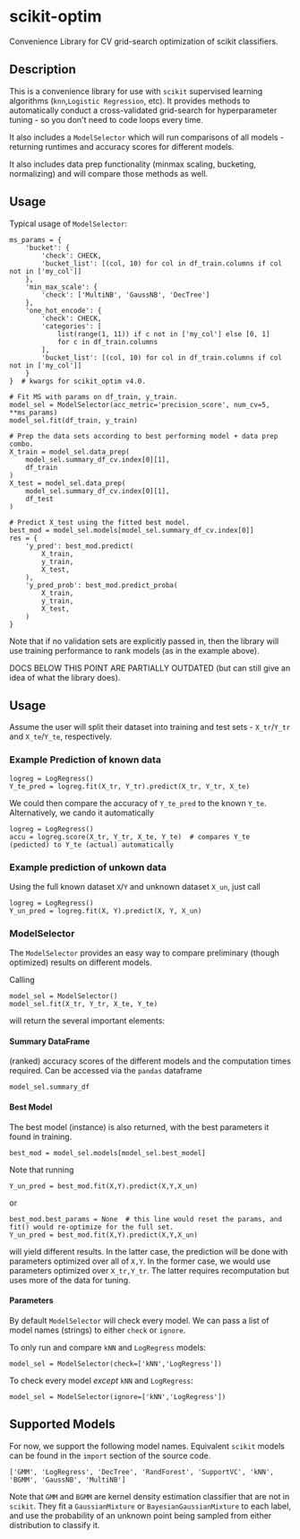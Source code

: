 # scikit-optim
Convenience Library for CV grid-search optimization of scikit classifiers.

## Description

This is a convenience library for use with `scikit` supervised learning algorithms (`knn`,`Logistic Regression`, etc). It provides methods to automatically conduct a cross-validated grid-search for hyperparameter tuning - so you don't need to code loops every time.

It also includes a `ModelSelector` which will run comparisons of all models - returning runtimes and accuracy scores for different models.

It also includes data prep functionality (minmax scaling, bucketing, normalizing) and will compare those methods as well.

## Usage
Typical usage of `ModelSelector`:

```
ms_params = {
    'bucket': {
        'check': CHECK,
        'bucket_list': [(col, 10) for col in df_train.columns if col not in ['my_col']]
    },
    'min_max_scale': {
        'check': ['MultiNB', 'GaussNB', 'DecTree']
    },
    'one_hot_encode': {
        'check': CHECK,
        'categories': [
            list(range(1, 11)) if c not in ['my_col'] else [0, 1]
            for c in df_train.columns
        ],
        'bucket_list': [(col, 10) for col in df_train.columns if col not in ['my_col']]
    }
}  # kwargs for scikit_optim v4.0.

# Fit MS with params on df_train, y_train.
model_sel = ModelSelector(acc_metric='precision_score', num_cv=5, **ms_params)
model_sel.fit(df_train, y_train)

# Prep the data sets according to best performing model + data prep combo.
X_train = model_sel.data_prep(
    model_sel.summary_df_cv.index[0][1],
    df_train
)
X_test = model_sel.data_prep(
    model_sel.summary_df_cv.index[0][1],
    df_test
)

# Predict X_test using the fitted best model.
best_mod = model_sel.models[model_sel.summary_df_cv.index[0]]
res = {
    'y_pred': best_mod.predict(
        X_train,
        y_train,
        X_test,
    ),
    'y_pred_prob': best_mod.predict_proba(
        X_train,
        y_train,
        X_test,
    )
}
```

Note that if no validation sets are explicitly passed in, then the library will use training performance to rank models (as in the example above).



DOCS BELOW THIS POINT ARE PARTIALLY OUTDATED (but can still give an idea of what the library does).
## Usage

Assume the user will split their dataset into training and test sets - `X_tr`/`Y_tr` and `X_te`/`Y_te`, respectively.

### Example Prediction of known data
```
logreg = LogRegress()
Y_te_pred = logreg.fit(X_tr, Y_tr).predict(X_tr, Y_tr, X_te)
```
We could then compare the accuracy of `Y_te_pred` to the known `Y_te`. Alternatively, we cando it automatically
```
logreg = LogRegress()
accu = logreg.score(X_tr, Y_tr, X_te, Y_te)  # compares Y_te (pedicted) to Y_te (actual) automatically
```

### Example prediction of unkown data

Using the full known dataset `X`/`Y` and unknown dataset `X_un`, just call
```
logreg = LogRegress()
Y_un_pred = logreg.fit(X, Y).predict(X, Y, X_un)
```

### ModelSelector

The `ModelSelector` provides an easy way to compare preliminary (though optimized) results on different models.

Calling
```
model_sel = ModelSelector()
model_sel.fit(X_tr, Y_tr, X_te, Y_te)
```
will return the several important elements:

#### Summary DataFrame
(ranked) accuracy scores of the different models and the computation times required. Can be accessed via the `pandas` dataframe
```
model_sel.summary_df
```

#### Best Model
The best model (instance) is also returned, with the best parameters it found in training.
```
best_mod = model_sel.models[model_sel.best_model]
```
Note that running
```
Y_un_pred = best_mod.fit(X,Y).predict(X,Y,X_un)
```
or
```
best_mod.best_params = None  # this line would reset the params, and fit() would re-optimize for the full set.
Y_un_pred = best_mod.fit(X,Y).predict(X,Y,X_un)
```
will yield different results. In the latter case, the prediction will be done with parameters optimized over all of `X,Y`. In the former case, we would use parameters optimized over `X_tr,Y_tr`. The latter requires recomputation but uses more of the data for tuning.

#### Parameters

By default `ModelSelector` will check every model. We can pass a list of model names (strings) to either `check` or `ignore`.

To only run and compare `kNN` and `LogRegress` models:
```
model_sel = ModelSelector(check=['kNN','LogRegress'])
```
To check every model *except* `kNN` and `LogRegress`:
```
model_sel = ModelSelector(ignore=['kNN','LogRegress'])
```

## Supported Models

For now, we support the following model names. Equivalent `scikit` models can be found in the `import` section of the source code.
```
['GMM', 'LogRegress', 'DecTree', 'RandForest', 'SupportVC', 'kNN', 'BGMM', 'GaussNB', 'MultiNB']
```
Note that `GMM` and `BGMM` are kernel density estimation classifier that are not in `scikit`. They fit a `GaussianMixture` or `BayesianGaussianMixture` to each label, and use the probability of an unknown point being sampled from either distribution to classify it.

